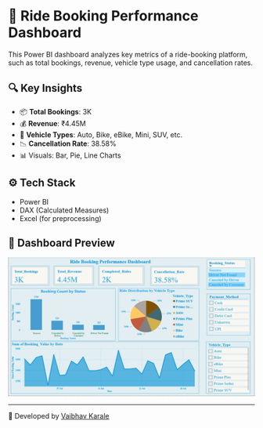 # 🚖 Ride Booking Performance Dashboard

This Power BI dashboard analyzes key metrics of a ride-booking platform, such as total bookings, revenue, vehicle type usage, and cancellation rates.

## 🔍 Key Insights
- 📦 **Total Bookings**: 3K
- 💰 **Revenue**: ₹4.45M
- 🚗 **Vehicle Types**: Auto, Bike, eBike, Mini, SUV, etc.
- 📉 **Cancellation Rate**: 38.58%
- 📊 Visuals: Bar, Pie, Line Charts

## ⚙️ Tech Stack
- Power BI
- DAX (Calculated Measures)
- Excel (for preprocessing)

## 📸 Dashboard Preview
![Dashboard Screenshot](dashboard_preview.png)

---

📌 Developed by [Vaibhav Karale](https://github.com/VAIBHAVKARALE1011)
